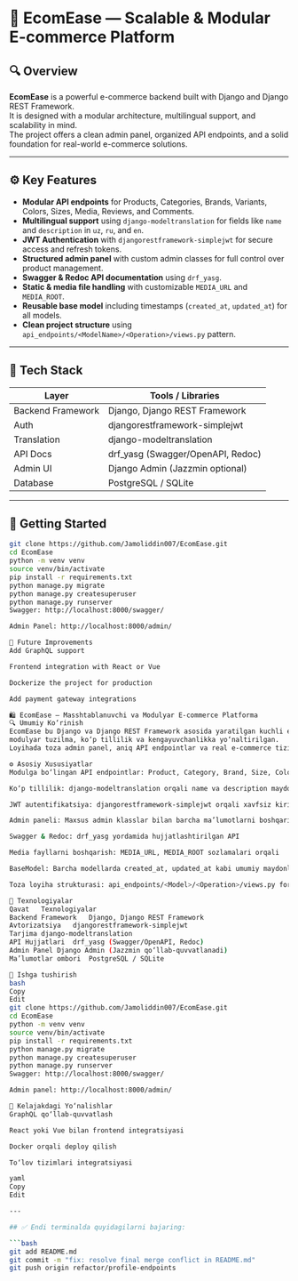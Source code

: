# 🛒 EcomEase — Scalable & Modular E-commerce Platform

## 🔍 Overview

**EcomEase** is a powerful e-commerce backend built with Django and Django REST Framework.  
It is designed with a modular architecture, multilingual support, and scalability in mind.  
The project offers a clean admin panel, organized API endpoints, and a solid foundation for real-world e-commerce solutions.

---

## ⚙️ Key Features

- **Modular API endpoints** for Products, Categories, Brands, Variants, Colors, Sizes, Media, Reviews, and Comments.
- **Multilingual support** using `django-modeltranslation` for fields like `name` and `description` in `uz`, `ru`, and `en`.
- **JWT Authentication** with `djangorestframework-simplejwt` for secure access and refresh tokens.
- **Structured admin panel** with custom admin classes for full control over product management.
- **Swagger & Redoc API documentation** using `drf_yasg`.
- **Static & media file handling** with customizable `MEDIA_URL` and `MEDIA_ROOT`.
- **Reusable base model** including timestamps (`created_at`, `updated_at`) for all models.
- **Clean project structure** using `api_endpoints/<ModelName>/<Operation>/views.py` pattern.

---

## 🧰 Tech Stack

| Layer            | Tools / Libraries                        |
|------------------|------------------------------------------|
| Backend Framework| Django, Django REST Framework            |
| Auth             | djangorestframework-simplejwt            |
| Translation      | django-modeltranslation                  |
| API Docs         | drf_yasg (Swagger/OpenAPI, Redoc)        |
| Admin UI         | Django Admin (Jazzmin optional)          |
| Database         | PostgreSQL / SQLite                      |

---

## 🚀 Getting Started

```bash
git clone https://github.com/Jamoliddin007/EcomEase.git
cd EcomEase
python -m venv venv
source venv/bin/activate
pip install -r requirements.txt
python manage.py migrate
python manage.py createsuperuser
python manage.py runserver
Swagger: http://localhost:8000/swagger/

Admin Panel: http://localhost:8000/admin/

🎯 Future Improvements
Add GraphQL support

Frontend integration with React or Vue

Dockerize the project for production

Add payment gateway integrations

🛍️ EcomEase — Masshtablanuvchi va Modulyar E-commerce Platforma
🔍 Umumiy Ko‘rinish
EcomEase bu Django va Django REST Framework asosida yaratilgan kuchli e-commerce backend bo‘lib,
modulyar tuzilma, ko‘p tillilik va kengayuvchanlikka yo‘naltirilgan.
Loyihada toza admin panel, aniq API endpointlar va real e-commerce tizimlar uchun mustahkam poydevor mavjud.

⚙️ Asosiy Xususiyatlar
Modulga bo‘lingan API endpointlar: Product, Category, Brand, Size, Color, Media, Review, Comment

Ko‘p tillilik: django-modeltranslation orqali name va description maydonlari uz, ru, en tillarida

JWT autentifikatsiya: djangorestframework-simplejwt orqali xavfsiz kirish va refresh tokenlar

Admin paneli: Maxsus admin klasslar bilan barcha ma’lumotlarni boshqarish qulay

Swagger & Redoc: drf_yasg yordamida hujjatlashtirilgan API

Media fayllarni boshqarish: MEDIA_URL, MEDIA_ROOT sozlamalari orqali

BaseModel: Barcha modellarda created_at, updated_at kabi umumiy maydonlar

Toza loyiha strukturasi: api_endpoints/<Model>/<Operation>/views.py formatida tashkil etilgan

🧰 Texnologiyalar
Qavat	Texnologiyalar
Backend Framework	Django, Django REST Framework
Avtorizatsiya	djangorestframework-simplejwt
Tarjima	django-modeltranslation
API Hujjatlari	drf_yasg (Swagger/OpenAPI, Redoc)
Admin Panel	Django Admin (Jazzmin qo‘llab-quvvatlanadi)
Ma’lumotlar ombori	PostgreSQL / SQLite

🚀 Ishga tushirish
bash
Copy
Edit
git clone https://github.com/Jamoliddin007/EcomEase.git
cd EcomEase
python -m venv venv
source venv/bin/activate
pip install -r requirements.txt
python manage.py migrate
python manage.py createsuperuser
python manage.py runserver
Swagger: http://localhost:8000/swagger/

Admin panel: http://localhost:8000/admin/

🎯 Kelajakdagi Yo‘nalishlar
GraphQL qo‘llab-quvvatlash

React yoki Vue bilan frontend integratsiyasi

Docker orqali deploy qilish

To‘lov tizimlari integratsiyasi

yaml
Copy
Edit

---

## ✅ Endi terminalda quyidagilarni bajaring:

```bash
git add README.md
git commit -m "fix: resolve final merge conflict in README.md"
git push origin refactor/profile-endpoints